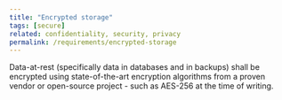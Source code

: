 ```yaml
---
title: "Encrypted storage"
tags: [secure]
related: confidentiality, security, privacy
permalink: /requirements/encrypted-storage
---
```


<div class="quality-requirement" markdown="1">

Data-at-rest (specifically data in databases and in backups) shall be encrypted using state-of-the-art encryption algorithms from a proven vendor or open-source project - such as AES-256 at the time of writing.



</div><br>



